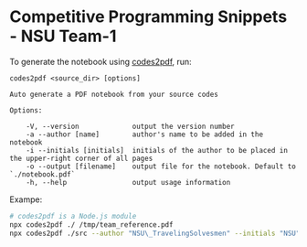 # Competitive Programming Snippets - NSU Team-1

To generate the notebook using [codes2pdf](https://github.com/Erfaniaa/codes2pdf), run:

```plaintext
codes2pdf <source_dir> [options]

Auto generate a PDF notebook from your source codes

Options:

    -V, --version             output the version number
    -a --author [name]        author's name to be added in the notebook
    -i --initials [initials]  initials of the author to be placed in the upper-right corner of all pages
    -o --output [filename]    output file for the notebook. Default to `./notebook.pdf`
    -h, --help                output usage information
```

Exampe:

```sh
# codes2pdf is a Node.js module
npx codes2pdf ./ /tmp/team_reference.pdf
npx codes2pdf ./src --author "NSU\_TravelingSolvesmen" --initials "NSU"
```
